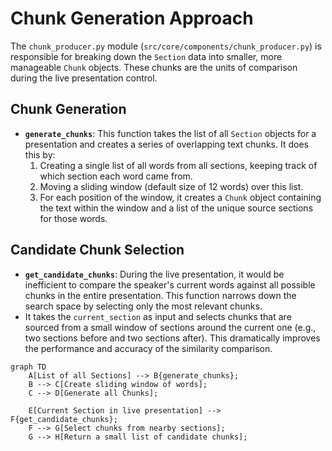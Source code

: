 # Chunk Generation Approach

The `chunk_producer.py` module (`src/core/components/chunk_producer.py`) is responsible for breaking down the `Section` data into smaller, more manageable `Chunk` objects. These chunks are the units of comparison during the live presentation control.

## Chunk Generation

- **`generate_chunks`**: This function takes the list of all `Section` objects for a presentation and creates a series of overlapping text chunks. It does this by:
    1.  Creating a single list of all words from all sections, keeping track of which section each word came from.
    2.  Moving a sliding window (default size of 12 words) over this list.
    3.  For each position of the window, it creates a `Chunk` object containing the text within the window and a list of the unique source sections for those words.

## Candidate Chunk Selection

- **`get_candidate_chunks`**: During the live presentation, it would be inefficient to compare the speaker's current words against all possible chunks in the entire presentation. This function narrows down the search space by selecting only the most relevant chunks.
- It takes the `current_section` as input and selects chunks that are sourced from a small window of sections around the current one (e.g., two sections before and two sections after). This dramatically improves the performance and accuracy of the similarity comparison.

```mermaid
graph TD
    A[List of all Sections] --> B{generate_chunks};
    B --> C[Create sliding window of words];
    C --> D[Generate all Chunks];

    E[Current Section in live presentation] --> F{get_candidate_chunks};
    F --> G[Select chunks from nearby sections];
    G --> H[Return a small list of candidate chunks];
```
